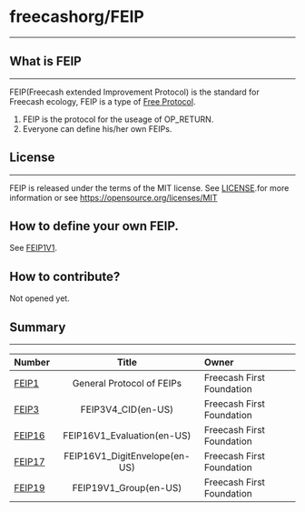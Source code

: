 # freecashorg/FEIP
----------------

## What is FEIP
-------
FEIP(Freecash extended Improvement Protocol) is the standard for Freecash ecology, FEIP is a type of [Free Protocol](https://github.com/freecashorg/FEIP/blob/master/Free_Protocol.md). 

1) FEIP is the protocol for the useage of OP_RETURN.
2) Everyone can define his/her own FEIPs.


## License
-------

FEIP is released under the terms of the MIT license. See
[LICENSE](https://github.com/freecashorg/FEIP/blob/master/LICENSE).for more information or see
https://opensource.org/licenses/MIT

## How to define your own FEIP.
See [FEIP1V1](https://github.com/freecashorg/FEIP/blob/master/FEIP1V6.md).

## How to contribute?
Not opened yet.

## Summary
-------
|Number|Title|Owner|
|:-----|:---:|:----|
|[FEIP1](https://github.com/freecashorg/FEIP/blob/master/FEIP1/FEIP1V6.md)|General Protocol of FEIPs|Freecash First Foundation|
|[FEIP3](https://github.com/freecashorg/FEIP/blob/master/FEIP3_CID/FEIP3V4_CID_doc.md)|FEIP3V4_CID(en-US)|Freecash First Foundation|
|[FEIP16](https://github.com/freecashorg/FEIP/blob/master/FEIP16_Evaluation/FEIP16V1_Evaluation_doc.md)|FEIP16V1_Evaluation(en-US)|Freecash First Foundation|
|[FEIP17](https://github.com/freecashorg/FEIP/blob/master/FEIP17_DigitEnvelope/FEIP17V3_DigitEnvelope_doc.md)|FEIP16V1_DigitEnvelope(en-US)|Freecash First Foundation|
|[FEIP19](https://github.com/freecashorg/FEIP/blob/master/FEIP19_Group/FEIP19V3_Group_doc.md)|FEIP19V1_Group(en-US)|Freecash First Foundation|